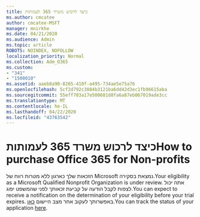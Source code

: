 ```yaml
---
title: כיצד לרכוש משרד 365 לעמותות
ms.author: cmcatee
author: cmcatee-MSFT
manager: mnirkhe
ms.date: 04/21/2020
ms.audience: Admin
ms.topic: article
ROBOTS: NOINDEX, NOFOLLOW
localization_priority: Normal
ms.collection: Adm_O365
ms.custom:
- "341"
- "1500010"
ms.assetid: aaeb8a90-8265-410f-a495-734ae5e75a76
ms.openlocfilehash: 5cf2d792c3884b3121ba6dd42d3ec1fb96615aba
ms.sourcegitcommit: 55eff703a17e500681d8fa6a87eb067019ade3cc
ms.translationtype: MT
ms.contentlocale: he-IL
ms.lasthandoff: 04/22/2020
ms.locfileid: "43763542"
---
```

# <a name="how-to-purchase-office-365-for-non-profits"></a><span data-ttu-id="abd6b-102">כיצד לרכוש משרד 365 לעמותות</span><span class="sxs-lookup"><span data-stu-id="abd6b-102">How to purchase Office 365 for Non-profits</span></span>

<span data-ttu-id="abd6b-103">הזכאות שלך כארגון ללא מטרות רווח של Microsoft נמצאת בסקירה.</span><span class="sxs-lookup"><span data-stu-id="abd6b-103">Your eligibility as a Microsoft Qualified Nonprofit Organization is under review.</span></span> <span data-ttu-id="abd6b-104">אתה יכול לצפות לקבל הודעה על קביעת זכאותך לפני שהמשפט יפוג.</span><span class="sxs-lookup"><span data-stu-id="abd6b-104">You can expect to receive a notification on the determination of your eligibility before your trial expires.</span></span> <span data-ttu-id="abd6b-105">באפשרותך לעקוב אחר מצב היישום [כאן](https://eligibilityweb.azurewebsites.net/).</span><span class="sxs-lookup"><span data-stu-id="abd6b-105">You can track the status of your application [here](https://eligibilityweb.azurewebsites.net/).</span></span>